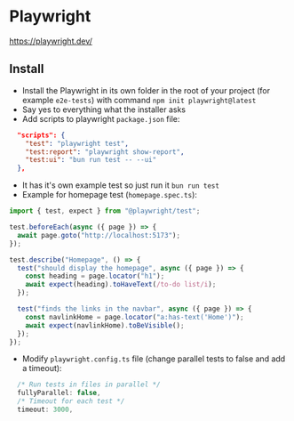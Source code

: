 # Playwright

https://playwright.dev/

## Install

- Install the Playwright in its own folder in the root of your project (for example `e2e-tests`) with command `npm init playwright@latest`
- Say yes to everything what the installer asks
- Add scripts to playwright `package.json` file:

```json
  "scripts": {
    "test": "playwright test",
    "test:report": "playwright show-report",
    "test:ui": "bun run test -- --ui"
  },
```

- It has it's own example test so just run it `bun run test`
- Example for homepage test (`homepage.spec.ts`):

```ts
import { test, expect } from "@playwright/test";

test.beforeEach(async ({ page }) => {
  await page.goto("http://localhost:5173");
});

test.describe("Homepage", () => {
  test("should display the homepage", async ({ page }) => {
    const heading = page.locator("h1");
    await expect(heading).toHaveText(/to-do list/i);
  });

  test("finds the links in the navbar", async ({ page }) => {
    const navlinkHome = page.locator("a:has-text('Home')");
    await expect(navlinkHome).toBeVisible();
  });
});
```

- Modify `playwright.config.ts` file (change parallel tests to false and add a timeout):

```ts
  /* Run tests in files in parallel */
  fullyParallel: false,
  /* Timeout for each test */
  timeout: 3000,
```
